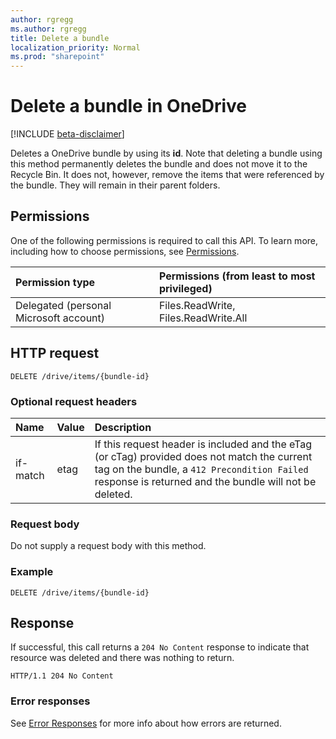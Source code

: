 ```yaml
---
author: rgregg
ms.author: rgregg
title: Delete a bundle
localization_priority: Normal
ms.prod: "sharepoint"
---
```


# Delete a bundle in OneDrive

[!INCLUDE [beta-disclaimer](../../includes/beta-disclaimer.md)]

Deletes a OneDrive bundle by using its **id**.
Note that deleting a bundle using this method permanently deletes the bundle and does not move it to the Recycle Bin.
It does not, however, remove the items that were referenced by the bundle.
They will remain in their parent folders.

## Permissions

One of the following permissions is required to call this API. To learn more, including how to choose permissions, see [Permissions](/graph/permissions-reference).

|Permission type      | Permissions (from least to most privileged)              |
|:--------------------|:---------------------------------------------------------|
|Delegated (personal Microsoft account) | Files.ReadWrite, Files.ReadWrite.All    |

## HTTP request

<!-- { "blockType": "ignored" } -->

```http
DELETE /drive/items/{bundle-id}
```

### Optional request headers

| Name     | Value | Description
|:---------|:------|:----------------------------------------------------------
| if-match | etag  | If this request header is included and the eTag (or cTag) provided does not match the current tag on the bundle, a `412 Precondition Failed` response is returned and the bundle will not be deleted.

### Request body

Do not supply a request body with this method.


### Example

<!-- { "blockType": "request", "name": "delete-bundle" } -->

```http
DELETE /drive/items/{bundle-id}
```

## Response

If successful, this call returns a `204 No Content` response to indicate that resource was deleted and there was nothing to return.

<!-- { "blockType": "response" } -->

```http
HTTP/1.1 204 No Content
```

### Error responses

See [Error Responses][error-response] for more info about how errors are returned.

[error-response]: /graph/errors

<!-- {
  "type": "#page.annotation",
  "description": "Delete a bundle from OneDrive",
  "keywords": "delete,existing bundle,onedrive",
  "section": "documentation",
  "tocPath": "Bundles/Delete"
} -->
